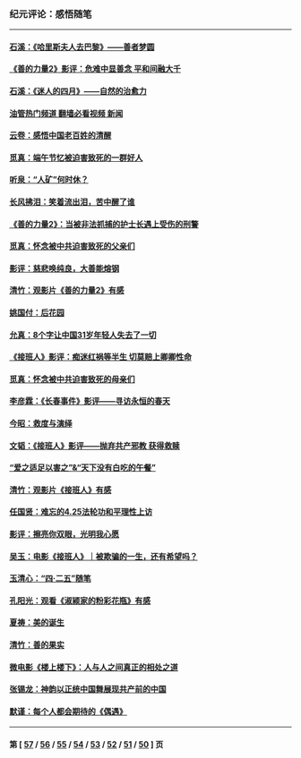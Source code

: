 ### 纪元评论：感悟随笔
---
#### [石溪：《哈里斯夫人去巴黎》——善者梦圆](../../pages/nsc1035/n14031778.md?07140330) 
#### [《善的力量2》影评：危难中显善念 平和间融大千](../../pages/nsc1035/n14028390.md?07140330) 
#### [石溪：《迷人的四月》——自然的治愈力](../../pages/nsc1035/n14027049.md?07140330) 
#### [油管热门频道 翻墙必看视频 新闻](ok?07140330)
#### [云卷：感悟中国老百姓的清醒](../../pages/nsc1035/n14025152.md?07140330) 
#### [觅真：端午节忆被迫害致死的一群好人](../../pages/nsc1035/n14020985.md?07140330) 
#### [听泉：“人矿”何时休？](../../pages/nsc1035/n14016609.md?07140330) 
#### [长风拂泪：笑着流出泪，苦中醒了谁](../../pages/nsc1035/n14016469.md?07140330) 
#### [《善的力量2》：当被非法抓捕的护士长遇上受伤的刑警](../../pages/nsc1035/n14015561.md?07140330) 
#### [觅真：怀念被中共迫害致死的父亲们](../../pages/nsc1035/n14014258.md?07140330) 
#### [影评：慈悲唤纯良，大善能熔钢](../../pages/nsc1035/n14010867.md?07140330) 
#### [清竹：观影片《善的力量2》有感](../../pages/nsc1035/n14010015.md?07140330) 
#### [姚国付：后花园](../../pages/nsc1035/n14005301.md?07140330) 
#### [允真：8个字让中国31岁年轻人失去了一切](../../pages/nsc1035/n13999093.md?07140330) 
#### [《接班人》影评：痴迷红祸等半生 切莫赔上卿卿性命](../../pages/nsc1035/n13998676.md?07140330) 
#### [觅真：怀念被中共迫害致死的母亲们](../../pages/nsc1035/n13997271.md?07140330) 
#### [李彦霖：《长春事件》影评——寻访永恒的春天](../../pages/nsc1035/n13995112.md?07140330) 
#### [今昭：救度与演绎](../../pages/nsc1035/n13992670.md?07140330) 
#### [文韬：《接班人》影评——抛弃共产邪教 获得救赎](../../pages/nsc1035/n13990160.md?07140330) 
#### [“爱之适足以害之”&“天下没有白吃的午餐”](../../pages/nsc1035/n13988391.md?07140330) 
#### [清竹：观影片《接班人》有感](../../pages/nsc1035/n13983561.md?07140330) 
#### [任国贤：难忘的4.25法轮功和平理性上访](../../pages/nsc1035/n13983482.md?07140330) 
#### [影评：擦亮你双眼，光明我心愿](../../pages/nsc1035/n13982333.md?07140330) 
#### [吴玉：电影《接班人》｜被欺骗的一生，还有希望吗？](../../pages/nsc1035/n13981972.md?07140330) 
#### [玉清心：“四·二五”随笔](../../pages/nsc1035/n13978628.md?07140330) 
#### [孔阳光：观看《淑颍家的粉彩花瓶》有感](../../pages/nsc1035/n13967929.md?07140330) 
#### [夏祷：美的诞生](../../pages/nsc1035/n13962321.md?07140330) 
#### [清竹：善的果实](../../pages/nsc1035/n13963980.md?07140330) 
#### [微电影《楼上楼下》：人与人之间真正的相处之道](../../pages/nsc1035/n13944319.md?07140330) 
#### [张锡龙：神韵以正统中国舞展现共产前的中国](../../pages/nsc1035/n13939727.md?07140330) 
#### [默谨：每个人都会期待的《偶遇》](../../pages/nsc1035/n13939091.md?07140330) 

---
#### 第 [ [57](./57.md?07140330) / [56](./56.md?07140330) / [55](./55.md?07140330) / [54](./54.md?07140330) / [53](./53.md?07140330) / [52](./52.md?07140330) / [51](./51.md?07140330) / [50](./50.md?07140330) ] 页
